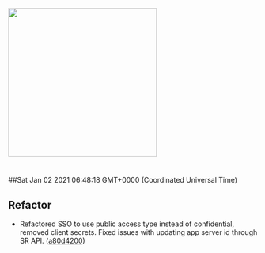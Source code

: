 <img width="300px" src="https://sickrage.ca/img/logo-stacked.png" />

# 

##Sat Jan 02 2021 06:48:18 GMT+0000 (Coordinated Universal Time)


## Refactor
  - Refactored SSO to use public access type instead of confidential, removed client secrets. Fixed issues with updating app server id through SR API.
  ([a80d4200](https://gitlab-ci-token:A_NYv1XsgheXbDRPr7Kp@git.sickrage.ca/SiCKRAGE/sickrage/commit/a80d4200a44479f086f79163c7e0a822f416cf03))




